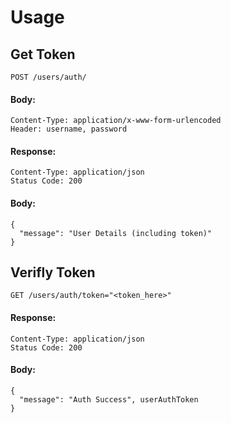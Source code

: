 # Usage
## Get Token
```POST /users/auth/```
<br />
#### Body:
```
Content-Type: application/x-www-form-urlencoded
Header: username, password
```
#### Response:
```
Content-Type: application/json
Status Code: 200
```
#### Body:
```
{
  "message": "User Details (including token)"
}
```

## Verifly Token
```GET /users/auth/token="<token_here>"```

#### Response:
```
Content-Type: application/json
Status Code: 200
```

#### Body:
```
{
  "message": "Auth Success", userAuthToken
}
```
